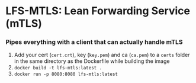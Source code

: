 # LFS-MTLS: Lean Forwarding Service (mTLS)
### Pipes everything with a client that can actually handle mTLS 

1. Add your cert (`cert.crt`), key (`key.pem`) and ca (`ca.pem`) to a `certs` folder in the same directory as the Dockerfile while building the image
2. `docker build -t lfs-mtls:latest .`
3. `docker run -p 8080:8080 lfs-mtls:latest`
